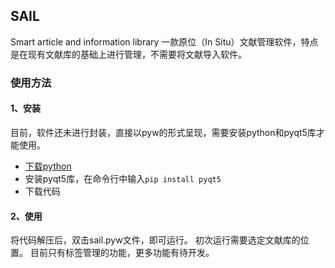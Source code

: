 ## SAIL
Smart article and information library
一款原位（In Situ）文献管理软件，特点是在现有文献库的基础上进行管理，不需要将文献导入软件。

### 使用方法
#### 1、安装
目前，软件还未进行封装，直接以pyw的形式呈现，需要安装python和pyqt5库才能使用。
- [下载python](https://www.python.org/downloads/)
- 安装pyqt5库，在命令行中输入`pip install pyqt5`
- 下载代码
#### 2、使用
将代码解压后，双击sail.pyw文件，即可运行。
初次运行需要选定文献库的位置。
目前只有标签管理的功能，更多功能有待开发。

